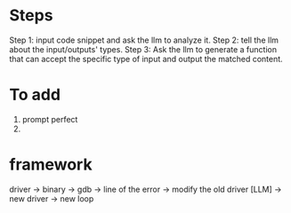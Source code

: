 # Steps
Step 1: input code snippet and ask the llm to analyze it.
Step 2: tell the llm about the input/outputs' types.
Step 3: Ask the llm to generate a function that can accept the specific type of input and output the matched content.

# To add
1. prompt perfect
2. 

# framework
driver -> binary -> gdb -> line of the error -> modify the old driver [LLM] -> new driver -> new loop 